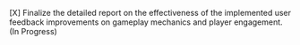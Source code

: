 [X] Finalize the detailed report on the effectiveness of the implemented user feedback improvements on gameplay mechanics and player engagement. (In Progress)